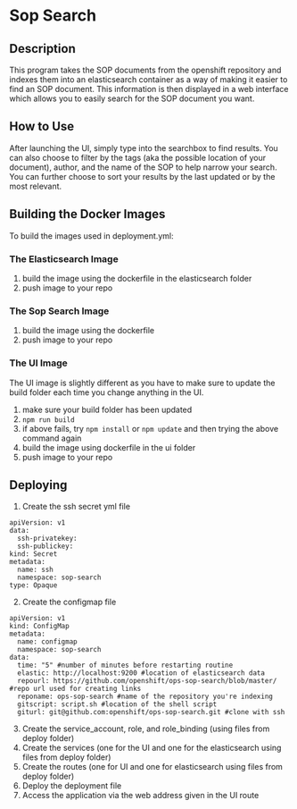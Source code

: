 # Sop Search 

## Description
This program takes the SOP documents from the openshift repository and indexes them into an
elasticsearch container as a way of making it easier to find an SOP document. This information is then displayed in a web interface which allows you to easily search for the SOP document you want.

## How to Use 
After launching the UI, simply type into the searchbox to find results. You can also choose to filter by the tags (aka the possible location of your document), author, and the name of the SOP to help narrow your search. You can further choose to sort your results by the last updated or by the most relevant. 

## Building the Docker Images 
To build the images used in deployment.yml:

### The Elasticsearch Image

1. build the image using the dockerfile in the elasticsearch folder
2. push image to your repo

### The Sop Search Image 

1. build the image using the dockerfile
2. push image to your repo

### The UI Image 

The UI image is slightly different as you have to make sure to update the build folder each time you change anything in the UI. 

1. make sure your build folder has been updated
  1. `npm run build`
  2. if above fails, try `npm install` or `npm update` and then trying the above command again
2. build the image using dockerfile in the ui folder
3. push image to your repo

## Deploying
1. Create the ssh secret yml file
```
apiVersion: v1
data:
  ssh-privatekey:
  ssh-publickey:
kind: Secret
metadata:
  name: ssh
  namespace: sop-search
type: Opaque
```
2. Create the configmap file
```
apiVersion: v1
kind: ConfigMap
metadata:
  name: configmap
  namespace: sop-search
data:
  time: "5" #number of minutes before restarting routine
  elastic: http://localhost:9200 #location of elasticsearch data
  repourl: https://github.com/openshift/ops-sop-search/blob/master/ #repo url used for creating links
  reponame: ops-sop-search #name of the repository you're indexing
  gitscript: script.sh #location of the shell script
  giturl: git@github.com:openshift/ops-sop-search.git #clone with ssh
```
3. Create the service_account, role, and role_binding (using files from deploy folder)
4. Create the services (one for the UI and one for the elasticsearch using files from deploy folder)
5. Create the routes (one for UI and one for elasticsearch using files from deploy folder)
6. Deploy the deployment file
7. Access the application via the web address given in the UI route